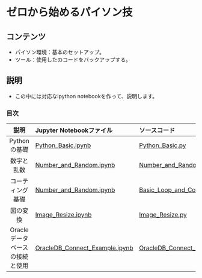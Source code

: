 # ゼロから始めるパイソン技

## コンテンツ

 - パイソン環境：基本のセットアップ。
 - ツール：使用したのコードをバックアップする。
 
 ## 説明
 
 - この中には対応なipython notebookを作って、説明します。
 
 ### 目次
 
 | 説明 | Jupyter Notebookファイル | ソースコード |
 |:-----:|:------------------------------------ |:---------------- |
| Pythonの基礎 | [Python_Basic.ipynb](Python_Basic.ipynb) | [Python_Basic.py](../Sources/Python_Basic.py) | 
| 数字と乱数 | [Number_and_Random.ipynb](Number_and_Random.ipynb) | [Number_and_Random.py](../Sources/Number_and_Random.py) |
| コーティング基礎 | [Number_and_Random.ipynb](Number_and_Random.ipynb) | [Basic_Loop_and_Condition.py](../Sources/Basic_Loop_and_Condition.py) |
| 図の変換 | [Image_Resize.ipynb](Image_Resize.ipynb) | [Image_Resize.py](../Sources/Image_Resize.py) |
| Oracleデータベースの接続と使用 | [OracleDB_Connect_Example.ipynb](OracleDB_Connect_Example.ipynb) | [OracleDB_Connect_Example.py](../Sources/OracleDB_Connect_Example.py) |
